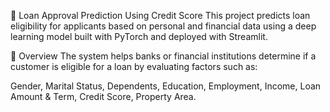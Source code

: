 🏦 Loan Approval Prediction Using Credit Score
This project predicts loan eligibility for applicants based on personal and financial data using a deep learning model built with PyTorch and deployed with Streamlit.

🚀 Overview
The system helps banks or financial institutions determine if a customer is eligible for a loan by evaluating factors such as:

Gender,
Marital Status,
Dependents,
Education,
Employment,
Income,
Loan Amount & Term,
Credit Score,
Property Area.

